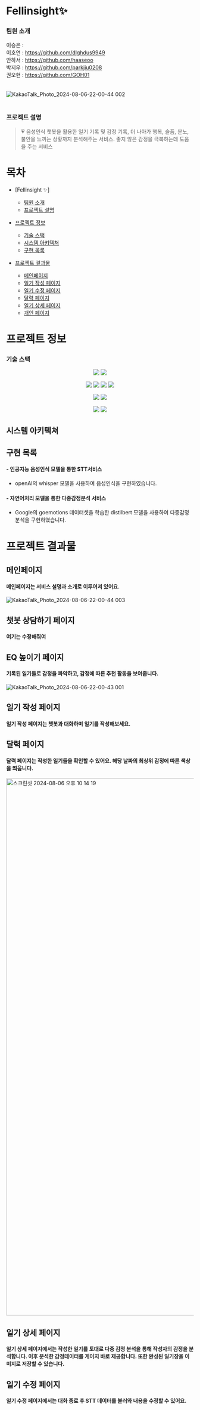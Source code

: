 # Fellinsight✨

### 팀원 소개

이승은 : 
<br />
이호연 : https://github.com/dlghdus9949
<br /> 
안하서 : https://github.com/haaseoo
<br />
박지우 : https://github.com/parkjiu0208
<br />
권오현 : https://github.com/GOH01
<br />
<br />
<br />
![KakaoTalk_Photo_2024-08-06-22-00-44 002](https://github.com/user-attachments/assets/c2e4f82c-8f15-4e09-9427-c05552cafc44)
<br />
<br />



### 프로젝트 설명
> 💗 음성인식 챗봇을 활용한 일기 기록 및 감정 기록, 더 나아가 행복, 슬픔, 분노, 불안을 느끼는 상황까지 분석해주는 서비스. 좋지 않은 감정을 극복하는데 도움을 주는 서비스

# 목차

- [Fellinsight ✨]
    + [팀원 소개](#팀원-소개)
    + [프로젝트 설명](#프로젝트-설명)
- [프로젝트 정보](#프로젝트-정보)
    + [기술 스택](#기술-스택)
  * [시스템 아키텍쳐](#시스템-아키텍쳐)
  * [구현 목록](#구현-목록)
  
- [프로젝트 결과물](#프로젝트-결과물)
  * [메인페이지](#메인페이지)
  * [일기 작성 페이지](#일기-작성-페이지)
  * [일기 수정 페이지](#일기-수정-페이지)
  * [달력 페이지](#달력-페이지)
  * [일기 상세 페이지](#일기-상세-페이지)
  * [개인 페이지](#개인-분석-페이지)


# 프로젝트 정보

### 기술 스택
<p align="center">
<img src="style=for-the-badge&logo=amazonlightsail&logoColor=white">
<img src="https://img.shields.io/badge/nginx-009639?style=for-the-badge&logo=nginx&logoColor=white">
</p>
<p align="center">
<img src="https://img.shields.io/badge/springboot-6DB33F?style=for-the-badge&logo=springboot&logoColor=white">
<img src="https://img.shields.io/badge/java-007396?style=for-the-badge&logo=java&logoColor=white">
<img src="https://img.shields.io/badge/python-3776AB?style=for-the-badge&logo=python&logoColor=white">
<img src="https://img.shields.io/badge/mysql-4479A1?style=for-the-badge&logo=mysql&logoColor=white"> 
</p>
<p align="center">
<img src="style=for-the-badge&logo=reactquery&logoColor=white">
<img src="https://img.shields.io/badge/node.js-339933?style=for-the-badge&logo=nodedotjs&logoColor=white">
</p>
<p align="center">
<img src="https://img.shields.io/badge/notion-000000?style=for-the-badge&logo=notion&logoColor=white">
<img src="https://img.shields.io/badge/git-F05032?style=for-the-badge&logo=git&logoColor=white">
</p>

## 시스템 아키텍쳐


## 구현 목록

#### - 인공지능 음성인식 모델을 통한 STT서비스
- openAI의 whisper 모델을 사용하여 음성인식을 구현하였습니다.

#### - 자연어처리 모델을 통한 다중감정분석 서비스
- Google의 goemotions 데이터셋을 학습한 distilbert 모델을 사용하여 다중감정분석을 구현하였습니다.

# 프로젝트 결과물
## 메인페이지
#### 메인페이지는 서비스 설명과 소개로 이루어져 있어요.
![KakaoTalk_Photo_2024-08-06-22-00-44 003](https://github.com/user-attachments/assets/b96a4a38-99d6-46a5-b06d-ed554fc02cb5)


## 챗봇 상담하기 페이지
#### 여기는 수정해줘여


## EQ 높이기 페이지
#### 기록된 일기들로 감정을 파악하고, 감정에 따른 추천 활동을 보여줍니다.
![KakaoTalk_Photo_2024-08-06-22-00-43 001](https://github.com/user-attachments/assets/529eff8b-6f4f-43a6-be61-5ca8cf7b08c7)


## 일기 작성 페이지
#### 일기 작성 페이지는 챗봇과 대화하며 일기를 작성해보세요.


## 달력 페이지
#### 달력 페이지는 작성한 일기들을 확인할 수 있어요. 해당 날짜의 최상위 감정에 따른 색상을 띄웁니다. 
<img width="1440" alt="스크린샷 2024-08-06 오후 10 14 19" src="https://github.com/user-attachments/assets/e24d6816-282c-4dcb-b5e6-1a5ce1a42116">



## 일기 상세 페이지
#### 일기 상세 페이지에서는 작성한 일기를 토대로 다중 감정 분석을 통해 작성자의 감정을 분석합니다. 이후 분석한 감정데이터를 게이지 바로 제공합니다. 또한 완성된 일기장을 이미지로 저장할 수 있습니다.


## 일기 수정 페이지
#### 일기 수정 페이지에서는 대화 종료 후 STT 데이터를 불러와 내용을 수정할 수 있어요.

